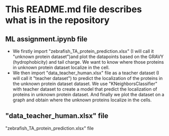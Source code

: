 # This README.md file describes what is in the repository

## ML assignment.ipynb file
- We firstly import "zebrafish_TA_protein_prediction.xlsx" (I will call it "unknown protein dataset")and plot the datapoints based on the GRAVY (hydrophobicity) and tail charge. We want to know where those proteins in unknown protein dataset localize in the cell. 
- We then import "data_teacher_human.xlsx" file as a teacher dataset (I will call it "teacher dataset") to predict the localization of the proteins in the unknown protein dataset dataset. We use "KNeighborsClassifier" with teacher dataset to create a model that predict the localization of proteins in unknown protein dataset.
And finally we plot the dataset on a graph and obtain where the unknown proteins localize in the cells.


## "data_teacher_human.xlsx" file
"zebrafish_TA_protein_prediction.xlsx" file 
